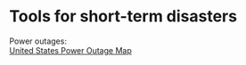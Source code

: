 
# Tools for short-term disasters

Power outages:  
[United States Power Outage Map](https://poweroutage.us/)
